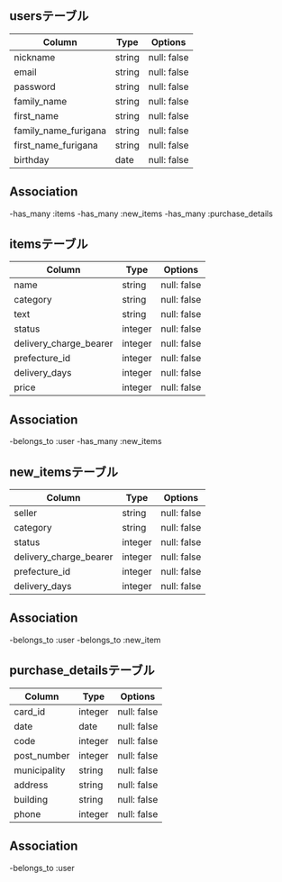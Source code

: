 ## usersテーブル

|Column                     |Type                       |Options                   |
|---------------------------|---------------------------|--------------------------|
|nickname                   |string                     |null: false               |
|email                      |string                     |null: false               |
|password                   |string                     |null: false               |
|family_name                |string                     |null: false               |
|first_name                 |string                     |null: false               |
|family_name_furigana       |string                     |null: false               |
|first_name_furigana        |string                     |null: false               |
|birthday                   |date                       |null: false               |

## Association
-has_many :items
-has_many :new_items
-has_many :purchase_details



## itemsテーブル


|Column                     |Type                       |Options                   |
|---------------------------|---------------------------|--------------------------|
|name                       |string                     |null: false               |
|category                   |string                     |null: false               |
|text                       |string                     |null: false               |
|status                     |integer                    |null: false               |
|delivery_charge_bearer	    |integer                    |null: false               |
|prefecture_id              |integer                    |null: false               |
|delivery_days              |integer                    |null: false               |
|price                      |integer                    |null: false               |

## Association
-belongs_to :user
-has_many :new_items


 ## new_itemsテーブル

|Column                     |Type                       |Options                   |
|---------------------------|---------------------------|--------------------------|
|seller                     |string                     |null: false               |
|category                   |string                     |null: false               |
|status                     |integer                    |null: false               |
|delivery_charge_bearer     |integer                    |null: false               |
|prefecture_id              |integer                    |null: false               |
|delivery_days              |integer                    |null: false               |

## Association
-belongs_to :user
-belongs_to :new_item


## purchase_detailsテーブル

|Column                     |Type                       |Options                   |
|---------------------------|---------------------------|--------------------------|
|card_id                    |integer                    |null: false               |
|date                       |date                       |null: false               |
|code                       |integer                    |null: false               |
|post_number                |integer                    |null: false               |
|municipality               |string                     |null: false               |
|address                    |string                     |null: false               |
|building                   |string                     |null: false               |
|phone                      |integer                    |null: false               |

## Association 
-belongs_to :user